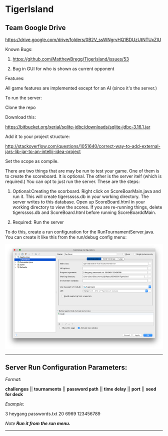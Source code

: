 # TigerIsland

## Team Google Drive
https://drive.google.com/drive/folders/0B2V_ssWNgrvHQ1BDUzUtNTUxZlU

Known Bugs:
1) https://github.com/MatthewBregg/TigerIsland/issues/53

2) Bug in GUI for who is shown as current opponent


Features:

All game features are implemented except for an AI (since it's the server.)

To run the server:

Clone the repo


Download this:

https://bitbucket.org/xerial/sqlite-jdbc/downloads/sqlite-jdbc-3.16.1.jar


Add it to your project structure:

http://stackoverflow.com/questions/1051640/correct-way-to-add-external-jars-lib-jar-to-an-intellij-idea-project

Set the scope as compile.

There are two things that are may be run to test your game. One of them is to create the scoreboard. It is optional. The other is the server itelf (which is required.) You can opt to just run the server. These are the steps:


1) Optional:Creating the scorboard. Right click on ScoreBoarMain.java and run it. This will create tigersssss.db in your working directory. The server writes to this database. Open up ScoreBoard.html in your working directory to view the scores. If you are re-running things, delete tigersssss.db and ScoreBoard.html before running ScoreBoarddMain.


2) Required: Run the server

To do this, create a run configuration for the RunTournamentServer.java. You can create it like this from the run/debug config menu:

![alt tag](https://github.com/MatthewBregg/TigerIsland/blob/master/ServerRunConfiguration.png)

___
## Server Run Configuration Parameters:

*Format:*

**challenges** || **tournaments** || **password path** || **time** **delay** || **port** || **seed for deck**

*Example:*

3 heygang passwords.txt 20 6969 123456789

*Note*
***Run it from the run menu.***
___




















